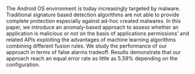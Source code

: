 The Android OS environment is today increasingly targeted by
malware. Traditional signature based detection algorithms are not
able to provide complete protection especially against ad-hoc created
malwares. In this paper, we introduce an anomaly-based approach
to assess whether an application is malicious or not on the
basis of applications permissions’ and related APIs exploiting the
advantages of machine learning algorithms combining different fusion
rules. We study the performance of our approach in terms of
false alarms tradeoff. Results demonstrate that our approach reach
an equal error rate as little as 5.59% depending on the configuration.
